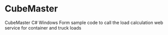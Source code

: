 # CubeMaster
CubeMaster C# Windows Form sample code to call the load calculation web service for container and truck loads
